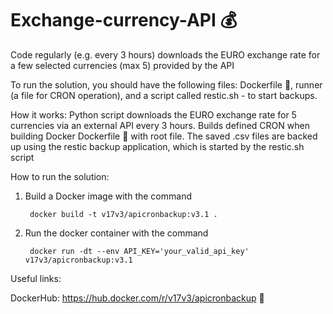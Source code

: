 # Exchange-currency-API 💰
Code regularly (e.g. every 3 hours) downloads the EURO exchange rate for a few selected currencies (max 5) provided by the API 

To run the solution, you should have the following files: Dockerfile 🐳, runner (a file for CRON operation), and a script called restic.sh - to start backups.

How it works: Python script downloads the EURO exchange rate for 5 currencies via an external API every 3 hours. Builds defined CRON when building Docker Dockerfile 🐳 with root file. The saved .csv files are backed up using the restic backup application, which is started by the restic.sh script

How to run the solution:

1) Build a Docker image with the command

        docker build -t v17v3/apicronbackup:v3.1 .

2) Run the docker container with the command

        docker run -dt --env API_KEY='your_valid_api_key' v17v3/apicronbackup:v3.1

Useful links:

DockerHub: https://hub.docker.com/r/v17v3/apicronbackup 🐳
